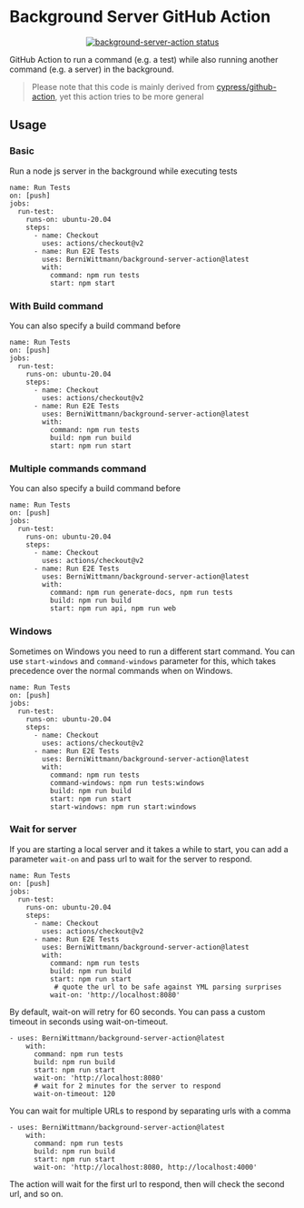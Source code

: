 # Background Server GitHub Action

<p align="center">
  <a href="https://github.com/BerniWittmann/background-server-action/actions"><img alt="background-server-action status" src="https://github.com/BerniWittmann/background-server-action/workflows/units-test/badge.svg"></a>
</p>

GitHub Action to run a command (e.g. a test) while also running another command (e.g. a server) in the background.

> Please note that this code is mainly derived from [cypress/github-action](https://github.com/cypress-io/github-action), yet this action tries to be more general
## Usage

### Basic

Run a node js server in the background while executing tests

```
name: Run Tests
on: [push]
jobs:
  run-test:
    runs-on: ubuntu-20.04
    steps:
      - name: Checkout
        uses: actions/checkout@v2
      - name: Run E2E Tests
        uses: BerniWittmann/background-server-action@latest
        with:
          command: npm run tests
          start: npm start
```

### With Build command

You can also specify a build command before

```
name: Run Tests
on: [push]
jobs:
  run-test:
    runs-on: ubuntu-20.04
    steps:
      - name: Checkout
        uses: actions/checkout@v2
      - name: Run E2E Tests
        uses: BerniWittmann/background-server-action@latest
        with:
          command: npm run tests
          build: npm run build
          start: npm run start
```

### Multiple commands command

You can also specify a build command before

```
name: Run Tests
on: [push]
jobs:
  run-test:
    runs-on: ubuntu-20.04
    steps:
      - name: Checkout
        uses: actions/checkout@v2
      - name: Run E2E Tests
        uses: BerniWittmann/background-server-action@latest
        with:
          command: npm run generate-docs, npm run tests
          build: npm run build
          start: npm run api, npm run web
```

### Windows

Sometimes on Windows you need to run a different start command. You can use `start-windows` and `command-windows` parameter for this, which takes precedence over the normal commands when on Windows.

```
name: Run Tests
on: [push]
jobs:
  run-test:
    runs-on: ubuntu-20.04
    steps:
      - name: Checkout
        uses: actions/checkout@v2
      - name: Run E2E Tests
        uses: BerniWittmann/background-server-action@latest
        with:
          command: npm run tests
          command-windows: npm run tests:windows
          build: npm run build
          start: npm run start
          start-windows: npm run start:windows
```

### Wait for server

If you are starting a local server and it takes a while to start, you can add a parameter `wait-on` and pass url to wait for the server to respond.

```
name: Run Tests
on: [push]
jobs:
  run-test:
    runs-on: ubuntu-20.04
    steps:
      - name: Checkout
        uses: actions/checkout@v2
      - name: Run E2E Tests
        uses: BerniWittmann/background-server-action@latest
        with:
          command: npm run tests
          build: npm run build
          start: npm run start
           # quote the url to be safe against YML parsing surprises
          wait-on: 'http://localhost:8080'
```

By default, wait-on will retry for 60 seconds. You can pass a custom timeout in seconds using wait-on-timeout.

```
- uses: BerniWittmann/background-server-action@latest
    with:
      command: npm run tests
      build: npm run build
      start: npm run start
      wait-on: 'http://localhost:8080'
      # wait for 2 minutes for the server to respond
      wait-on-timeout: 120
```

You can wait for multiple URLs to respond by separating urls with a comma

```
- uses: BerniWittmann/background-server-action@latest
    with:
      command: npm run tests
      build: npm run build
      start: npm run start
      wait-on: 'http://localhost:8080, http://localhost:4000'
```

The action will wait for the first url to respond, then will check the second url, and so on.